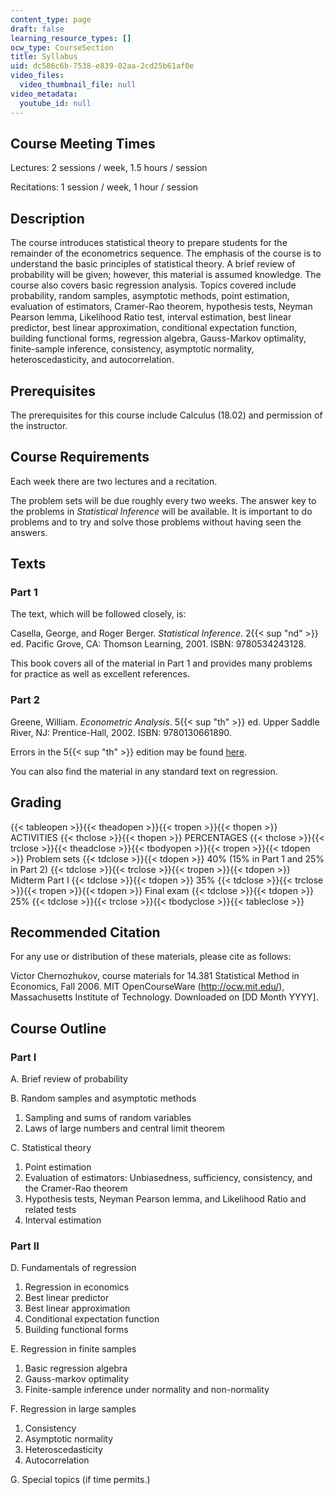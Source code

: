 ```yaml
---
content_type: page
draft: false
learning_resource_types: []
ocw_type: CourseSection
title: Syllabus
uid: dc586c6b-7538-e839-02aa-2cd25b61af0e
video_files:
  video_thumbnail_file: null
video_metadata:
  youtube_id: null
---
```

## Course Meeting Times

Lectures: 2 sessions / week, 1.5 hours / session

Recitations: 1 session / week, 1 hour / session

## Description

The course introduces statistical theory to prepare students for the remainder of the econometrics sequence. The emphasis of the course is to understand the basic principles of statistical theory. A brief review of probability will be given; however, this material is assumed knowledge. The course also covers basic regression analysis. Topics covered include probability, random samples, asymptotic methods, point estimation, evaluation of estimators, Cramer-Rao theorem, hypothesis tests, Neyman Pearson lemma, Likelihood Ratio test, interval estimation, best linear predictor, best linear approximation, conditional expectation function, building functional forms, regression algebra, Gauss-Markov optimality, finite-sample inference, consistency, asymptotic normality, heteroscedasticity, and autocorrelation.

## Prerequisites

The prerequisites for this course include Calculus (18.02) and permission of the instructor.

## Course Requirements

Each week there are two lectures and a recitation.

The problem sets will be due roughly every two weeks. The answer key to the problems in _Statistical Inference_ will be available. It is important to do problems and to try and solve those problems without having seen the answers.

## Texts

### Part 1

The text, which will be followed closely, is:

Casella, George, and Roger Berger. _Statistical Inference_. 2{{< sup "nd" >}} ed. Pacific Grove, CA: Thomson Learning, 2001. ISBN: 9780534243128.

This book covers all of the material in Part 1 and provides many problems for practice as well as excellent references.

### Part 2

Greene, William. _Econometric Analysis_. 5{{< sup "th" >}} ed. Upper Saddle River, NJ: Prentice-Hall, 2002. ISBN: 9780130661890.

Errors in the 5{{< sup "th" >}} edition may be found [here](http://pages.stern.nyu.edu/~wgreene/Text/econometricanalysis.htm).

You can also find the material in any standard text on regression.

## Grading

{{< tableopen >}}{{< theadopen >}}{{< tropen >}}{{< thopen >}}
ACTIVITIES
{{< thclose >}}{{< thopen >}}
PERCENTAGES
{{< thclose >}}{{< trclose >}}{{< theadclose >}}{{< tbodyopen >}}{{< tropen >}}{{< tdopen >}}
Problem sets
{{< tdclose >}}{{< tdopen >}}
40% (15% in Part 1 and 25% in Part 2)
{{< tdclose >}}{{< trclose >}}{{< tropen >}}{{< tdopen >}}
Midterm Part I
{{< tdclose >}}{{< tdopen >}}
35%
{{< tdclose >}}{{< trclose >}}{{< tropen >}}{{< tdopen >}}
Final exam
{{< tdclose >}}{{< tdopen >}}
25%
{{< tdclose >}}{{< trclose >}}{{< tbodyclose >}}{{< tableclose >}}

## Recommended Citation

For any use or distribution of these materials, please cite as follows:

Victor Chernozhukov, course materials for 14.381 Statistical Method in Economics, Fall 2006. MIT OpenCourseWare (http://ocw.mit.edu/), Massachusetts Institute of Technology. Downloaded on \[DD Month YYYY\].

## Course Outline

### Part I

A. Brief review of probability

B. Random samples and asymptotic methods

1. Sampling and sums of random variables
2. Laws of large numbers and central limit theorem

C. Statistical theory

1. Point estimation
2. Evaluation of estimators: Unbiasedness, sufficiency, consistency, and the Cramer-Rao theorem
3. Hypothesis tests, Neyman Pearson lemma, and Likelihood Ratio and related tests
4. Interval estimation

### Part II

D. Fundamentals of regression

1. Regression in economics
2. Best linear predictor
3. Best linear approximation
4. Conditional expectation function
5. Building functional forms

E. Regression in finite samples

1. Basic regression algebra
2. Gauss-markov optimality
3. Finite-sample inference under normality and non-normality

F. Regression in large samples

1. Consistency
2. Asymptotic normality
3. Heteroscedasticity
4. Autocorrelation

G. Special topics (if time permits.)